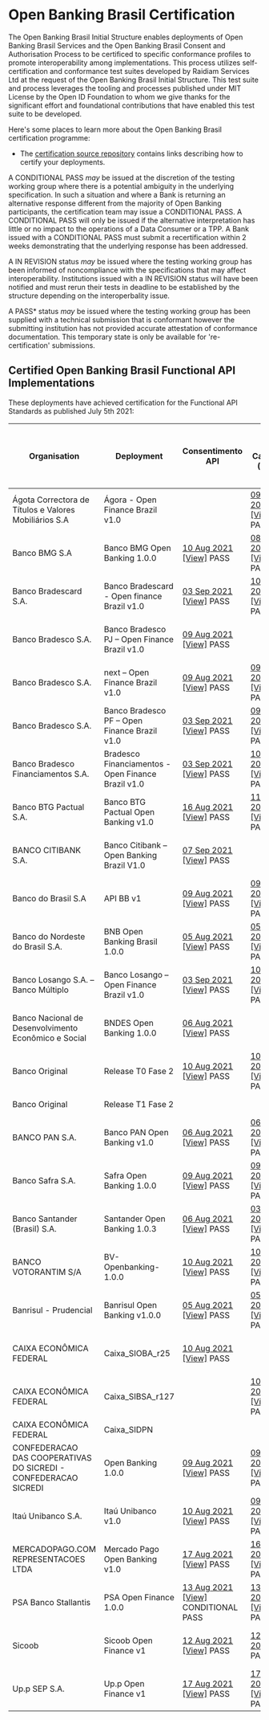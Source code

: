 # Open Banking Brasil Certification

The Open Banking Brasil Initial Structure enables deployments of Open Banking Brasil Services and the Open Banking Brasil Consent and Authorisation Process to be certificed to specific conformance profiles to promote interoperability among implementations. This process utilizes self-certification and conformance test suites developed by Raidiam Services Ltd at the request of the Open Banking Brasil Initial Structure. This test suite and process leverages the tooling and processes published under MIT License by the Open ID Foundation to whom we give thanks for the significant effort and foundational contributions that have enabled this test suite to be developed.

Here's some places to learn more about the Open Banking Brasil certification programme:

* The [certification source repository](https://gitlab.com/obb1/certification) contains links describing how to certify your deployments.

A CONDITIONAL PASS *may* be issued at the discretion of the testing working group where there is a potential ambiguity in the underlying specification. In such a situation and where a Bank is returning an alternative response different from the majority of Open Banking participants, the certification team may issue a CONDITIONAL PASS. A CONDITIONAL PASS will only be issued if the alternative interpretation has little or no impact to the operations of a Data Consumer or a TPP. A Bank issued with a CONDITIONAL PASS must submit a recertification within 2 weeks demonstrating that the underlying response has been addressed.

A IN REVISION status *may* be issued where the testing working group has been informed of noncompliance with the specifications that may affect interoperability. Institutions issued with a IN REVISION status will have been notified and must rerun their tests in deadline to be established by the structure depending on the interoperbality issue.

A PASS\* status *may* be issued where the testing working group has been supplied with a technical submission that is conformant however the submitting institution has not provided accurate attestation of conformance documentation. This temporary state is only be available for 're-certification' submissions.

## Certified Open Banking Brasil Functional API Implementations

These deployments have achieved certification for the Functional API Standards as published July 5th 2021:

|                                Organisation                                |                         Deployment                          |                                                                                                                                                                        Consentimento API                                                                                                                                                                         |                                                                                                                                                                            Dados Cadastrais (PF) API                                                                                                                                                                            |                                                                                                                                                                            Dados Cadastrais (PJ) API                                                                                                                                                                             |                                                                                                                                                                         Resources API                                                                                                                                                                         |                                                                                                                                                                 Contas API                                                                                                                                                                  | Cartão de Crédito API |                                                                                                                                                          Operações de Crédito - Empréstimos API                                                                                                                                                          |                                                                                                                                                            Operações de Crédito - Financiamentos API                                                                                                                                                             | Operações de Crédito - Adiantamento a Depositantes API | Operações de Crédito - Direitos Creditórios Descontados API |
|-----------------------------------------------------------------|----------------------------------------------------|--------------------------------------------------------------------------------------------------------------------------------------------------------------------------------------------------------------------------------------------------------------------------------------------------------------------------------------------------|---------------------------------------------------------------------------------------------------------------------------------------------------------------------------------------------------------------------------------------------------------------------------------------------------------------------------------------------------------|----------------------------------------------------------------------------------------------------------------------------------------------------------------------------------------------------------------------------------------------------------------------------------------------------------------------------------------------------------|---------------------------------------------------------------------------------------------------------------------------------------------------------------------------------------------------------------------------------------------------------------------------------------------------------------------------------------------------|------------------------------------------------------------------------------------------------------------------------------------------------------------------------------------------------------------------------------------------------------------------------------------------------------------------------------------|---|---------------------------------------------------------------------------------------------------------------------------------------------------------------------------------------------------------------------------------------------------------------------------------------------------------------------|--------------------------------------------------------------------------------------------------------------------------------------------------------------------------------------------------------------------------------------------------------------------------------------------------------------------------|----|----|
| Ágota Correctora de Títulos e Valores Mobiliários S.A           | Ágora - Open Finance Brazil v1.0                   |                                                                                                                                                                                                                                                                                                                                                  | [09 Aug 2021](https://openbanking-brasil.github.io/conformances/submissions/functional/personal/1.03/Agora_CTVM-Agora-API-PERSONAL-CUSTOMER-10-Aug-2021.zip) [[View]](  https://web.conformance.directory.openbankingbrasil.org.br/plan-detail.html?public=true&plan=lrZcwyqwO4usp)   PASS                                                              | [09 Aug 2021](https://openbanking-brasil.github.io/conformance/submissions/functional/business/1.0.3/Agora_CTVM-Agora-API-BUSINESS-CUSTOMER-10-Aug-2021.zip) [[View]](https://web.conformance.directory.openbankingbrasil.org.br/plan-detail.html?public=true&plan=JpAIDnWZQMvSF) PASS                                                                   |                                                                                                                                                                                                                                                                                                                                                   |                                                                                                                                                                                                                                                                                                                                    |   |                                                                                                                                                                                                                                                                                                                     |                                                                                                                                                                                                                                                                                                                          |    |    |
| Banco BMG S.A                                                   | Banco BMG Open Banking 1.0.0                       | [10 Aug 2021](https://openbanking-brasil.github.io/conformance/submissions/functional/consents/1.0.3/Banco_BMG_S.zip) [[View]](https://web.conformance.directory.openbankingbrasil.org.br/plan-detail.html?public=true&plan=NXbyr6m5BR7PP) PASS                                                                                                  | [08 Aug 2021](https://openbanking-brasil.github.io/conformance/submissions/functional/personal/1.0.3/Banco_BMG_S.A-Banco_BMG_Open_Banking-API-PERSONALREGISTRATION-02-Aug-2021.zip) [[View]](https://web.conformance.directory.openbankingbrasil.org.br/plan-detail.html?public=true&plan=O83Zzs8UfivxX) PASS                                           | [08 Aug 2021](https://openbanking-brasil.github.io/conformance/submissions/functional/business/1.0.3/Banco_BMG_S.A-Banco_BMG_Open_Banking-API-BUSINESSREGISTRATION-02-Aug-2021.zip) [[View]](https://web.conformance.directory.openbankingbrasil.org.br/plan-detail.html?public=true&plan=x78pHxaugxU9a) PASS                                            | [05 Aug 2021](https://openbanking-brasil.github.io/conformance/submissions/functional/resources/1.0.2/Banco_BMG_S.A-Banco_BMG_Open_Banking-API-RESOURCES-02-Aug-2021.zip) [[View]]( https://web.conformance.directory.openbankingbrasil.org.br/plan-detail.html?public=true&plan=tPRnt3L4Mo417) PASS                                              | [06 Sep 2021](https://openbanking-brasil.github.io/conformance/submissions/functional/accounts/1.0.3/Banco_BMG_S.A-Banco_BMG_Open_Banking-API-ACCOUNTS-06-Sep-2021.zip) [[View]](https://web.conformance.directory.openbankingbrasil.org.br/plan-detail.html?public=true&plan=EX4cmidwfEUxP) PASS                                  |   | [17 Sep 2021](https://openbanking-brasil.github.io/conformance/submissions/functional/loans/1.0.4/Banco_BMG_S-17-SEP-2021.zip) [[View]](https://web.conformance.directory.openbankingbrasil.org.br/plan-detail.html?public=true&plan=ktHpLmgC87J3Y)                                                                 |                                                                                                                                                                                                                                                                                                                          |    |    |
| Banco Bradescard S.A.                                           | Banco Bradescard - Open finance Brazil v1.0        | [03 Sep 2021](https://openbanking-brasil.github.io/conformance/submissions/functional/consents/1.0.3/CONSENTS.zip) [[View]](https://web.conformance.directory.openbankingbrasil.org.br/plan-detail.html?public=true&plan=Rpjhj9u8BqZRQ) PASS                                                                                                     | [10 Aug 2021](https://openbanking-brasil.github.io/conformance/submissions/functional/personal/1.0.3/PERSONAL_CUSTOMER.zip) [[View]](https://web.conformance.directory.openbankingbrasil.org.br/plan-detail.html?public=true&plan=UrWgPIRZcHMKS) PASS                                                                                                   |                                                                                                                                                                                                                                                                                                                                                          | [13 Aug 2021](https://openbanking-brasil.github.io/conformance/submissions/functional/resources/1.0.2/RESOURCES-BANCO-BRADESCARD.zip) [[View]](https://web.conformance.directory.openbankingbrasil.org.br/log-detail.html?log=ZzstYIV2LRpBoAe&public=true) PASS                                                                                   |                                                                                                                                                                                                                                                                                                                                    |   |                                                                                                                                                                                                                                                                                                                     |                                                                                                                                                                                                                                                                                                                          |    |    |
| Banco Bradesco S.A.                                             | Banco Bradesco PJ – Open Finance Brazil v1.0       | [09 Aug 2021](https://openbanking-brasil.github.io/conformance/submissions/functional/consents/1.0.3/Bradesco-BradescoPJ-API-CONSENTS-8-Aug-2021.zip) [[View]]( https://web.conformance.directory.openbankingbrasil.org.br/plan-detail.html?public=true&plan=kkHNvygsKPjqS) PASS                                                                 |                                                                                                                                                                                                                                                                                                                                                         | [09 Aug 2021](https://openbanking-brasil.github.io/conformance/submissions/functional/business/1.0.3/Bradesco-BradescoPJ-API-BUSINESS-CUSTOMER-8-Aug-2021.zip) [[View]]( https://web.conformance.directory.openbankingbrasil.org.br/plan-detail.html?public=true&plan=0sj65myWy68Pp) PASS                                                                | [09 Aug 2021](https://openbanking-brasil.github.io/conformance/submissions/functional/resources/1.0.2/Bradesco-BradescoPJ-API-RESOURCES-8-Aug-2021.zip) [[View]]( https://web.conformance.directory.openbankingbrasil.org.br/plan-detail.html?public=true&plan=CGpo3wiWzlAbO) PASS                                                                | [03 Sep 2021](https://openbanking-brasil.github.io/conformance/submissions/functional/accounts/1.0.3/Bradesco-BradescoPJ-API-ACCOUNTS-3-Set-2021.zip) [[View]](https://web.conformance.directory.openbankingbrasil.org.br/plan-detail.html?public=true&plan=fKzf0Gzi1iAUr) PASS                                                    |   |                                                                                                                                                                                                                                                                                                                     |                                                                                                                                                                                                                                                                                                                          |    |    |
| Banco Bradesco S.A.                                             | next – Open Finance Brazil v1.0                    | [09 Aug 2021](https://openbanking-brasil.github.io/conformance/submissions/functional/consents/1.0.3/Bradesco-Next-API-CONSENTS-8-Aug-2021.zip) [[View]]( https://web.conformance.directory.openbankingbrasil.org.br/plan-detail.html?public=true&plan=HPYvP26yLxaBp) PASS                                                                       | [09 Aug 2021](https://openbanking-brasil.github.io/conformance/submissions/functional/personal/1.0.3/Bradesco-Next-API-PERSONAL-CUSTOMER-8-Aug-2021.zip) [[View]]( https://web.conformance.directory.openbankingbrasil.org.br/plan-detail.html?public=true&plan=Sf3Z4vlNQGmYP) PASS                                                                     |                                                                                                                                                                                                                                                                                                                                                          | [09 Aug 2021](https://openbanking-brasil.github.io/conformance/submissions/functional/resources/1.0.2/Bradesco-Next-API-RESOURCES-8-Aug-202.zip) [[View]]( https://web.conformance.directory.openbankingbrasil.org.br/plan-detail.html?public=true&plan=h2aYvxocg3RQY) PASS                                                                       | [03 Sep 2021](https://openbanking-brasil.github.io/conformance/submissions/functional/accounts/1.0.3/Bradesco-Next-API-ACCOUNTS-3-Set-2021.zip) [[View]](https://web.conformance.directory.openbankingbrasil.org.br/plan-detail.html?public=true&plan=y2mQtSGbSjQZl) PASS                                                          |   |                                                                                                                                                                                                                                                                                                                     |                                                                                                                                                                                                                                                                                                                          |    |    |
| Banco Bradesco S.A.                                             | Banco Bradesco PF – Open Finance Brazil v1.0       | [03 Sep 2021](https://openbanking-brasil.github.io/conformance/submissions/functional/consents/1.0.3/Bradesco-BradescoPF-API-CONSENTS-8-Set-2021.zip) [[View]](https://web.conformance.directory.openbankingbrasil.org.br/plan-detail.html?public=true&plan=Eab12Wx22fo06)   PASS                                                                | [09 Aug 2021](https://openbanking-brasil.github.io/conformance/submissions/functional/personal/1.0.3/Bradesco-BradescoPF-API-PERSONAL_CUSTOMERS_DATA-2-Ago-2021.zip) [[View]]( https://web.conformance.directory.openbankingbrasil.org.br/plan-detail.html?public=true&plan=ifPLmqfOVXCQM) PASS                                                         |                                                                                                                                                                                                                                                                                                                                                          | [09 Aug 2021](https://openbanking-brasil.github.io/conformance/submissions/functional/resources/1.0.2/Bradesco-BradescoPF-API-RESOURCES-6-Ago-2021.zip) [[View]]( https://web.conformance.directory.openbankingbrasil.org.br/plan-detail.html?public=true&plan=KmCk30R7jQNYv) PASS                                                                | [03 Sep 2021](https://openbanking-brasil.github.io/conformance/submissions/functional/accounts/1.0.3/Bradesco-BradescoPF-API-ACCOUNTS-3-Set-2021.zip) [[View]](https://web.conformance.directory.openbankingbrasil.org.br/plan-detail.html?public=true&plan=bEgUTiMiB84zK) PASS                                                    |   |                                                                                                                                                                                                                                                                                                                     |                                                                                                                                                                                                                                                                                                                          |    |    |
| Banco Bradesco Financiamentos S.A.                              | Bradesco Financiamentos - Open Finance Brazil v1.0 | [03 Sep 2021](https://openbanking-brasil.github.io/conformance/submissions/consents/1.0.3/Bradesco_Financiamentos-BBF-API-CONSENTS-8-Set-2021.zip) [[View]](https://web.conformance.directory.openbankingbrasil.org.br/plan-detail.html?public=true&plan=OgIUancrEqlIG)   PASS                                                                   | [10 Aug 2021](https://openbanking-brasil.github.io/conformance/submissions/functional/personal/1.0.3/Bradesco_Financiamentos-BBF-API-PERSONAL-CUSTOMER-10-Aug-2021.zip) [[View]]( https://web.conformance.directory.openbankingbrasil.org.br/plan-detail.html?public=true&plan=bWYAENP42atKK)   PASS                                                    | [09 Aug 2021](https://openbanking-brasil.github.io/conformance/submissions/functional/business/1.0.3/BUSINESS-CUSTOMER.zip) [[View]](https://web.conformance.directory.openbankingbrasil.org.br/plan-detail.html?public=true&plan=2sJH5369BScaI) PASS                                                                                                    | [13 Aug 2021](https://openbanking-brasil.github.io/conformance/submissions/functional/resources/1.0.2/Bradesco_Financiamentos-BBF-API-RESOURCES-13-Aug-2021.zip) [[View]]( https://web.conformance.directory.openbankingbrasil.org.br/plan-detail.html?public=true&plan=miYJpMusNyPGW)   PASS                                                     |                                                                                                                                                                                                                                                                                                                                    |   |                                                                                                                                                                                                                                                                                                                     |                                                                                                                                                                                                                                                                                                                          |    |    |
| Banco BTG Pactual S.A.                                          | Banco BTG Pactual Open Banking v1.0                | [16 Aug 2021](https://opennanking-brasil.github.io/conformance/submissions/functional/consents/1.0.3/BANCO-BTG-PACTUAL-SA-BANCO-BTG-PACTUAL-OPEN-BANKING-CONSENTIMENTO-API-10-Aug-2021.zip) [[View]](https://web.conformance.directory.openbankingbrasil.org.br/plan-detail.html?public=true&plan=vFrYcBDb4P0Dy) PASS                            | [11 Aug 2021](https://openbanking-brasil.github.io/conformance/submissions/functional/personal/1.0.3/BANCO-BTG-PACTUAL-SA-BANCO-BTG-PACTUAL-OPEN-BANKING-DADOS-CADASTRAIS-PF-API-10-Aug-2021.zip) [[View]](https://web.conformance.directory.openbankingbrasil.org.br/log-detail.html?log=zwbfoerBG9pxeXS&public=true) PASS                             | [16 Aug 2021](https://openbanking-brasil.github.io/conformance/submissions/functional/business/1.0.3/BANCO_BTG_PACTUAL_SA_BANCO_BTG_PACTUAL_OPEN_BANKING_DADOS_CADASTRAIS_PJ_API_10_Aug_2021.zip) [[View]](https://web.conformance.directory.openbankingbrasil.org.br/plan-detail.html?public=true&plan=4TZ68fxCPdBI1) PASS                              | [10 Aug 2021](https://openbanking-brasil.github.io/conformance/submissions/functional/resources/1.0.2/BANCO-BTG-PACTUAL-SA-BANCO-BTG-PACTUAL-OPEN-BANKING-RESOURCES-API-10-Aug-2021.zip) [[View]](https://web.conformance.directory.openbankingbrasil.org.br/plan-detail.html?public=true&plan=tccKLNDFLxwIr) PASS                                | [10 Sep 2021](https://openbanking-brasil.github.io/conformance/submissions/functional/accounts/1.0.3/BANCO-BTG-PACTUAL-SA-BANCO-BTG-PACTUAL-OPEN-BANKING-ACCOUNTS-API-9-Sep-2021.zip) [[View]](https://web.conformance.directory.openbankingbrasil.org.br/plan-detail.html?public=true&plan=7V7f6EvCUFxNA)   CONDITIONAL PASS      |   |                                                                                                                                                                                                                                                                                                                     |                                                                                                                                                                                                                                                                                                                          |    |    |
| BANCO CITIBANK S.A.                                             | Banco Citibank – Open Banking Brazil V1.0          | [07 Sep 2021](https://openbanking-brasil.github.io/conformance/submissions/functional/1.0.3/Citibank-API-Consents-Test-Plan-03-09-21.zip) [[View]](https://web.conformance.directory.openbankingbrasil.org.br/plan-detail.html?public=true&plan=P2t3V8Q3UbH1s)   PASS                                                                            |                                                                                                                                                                                                                                                                                                                                                         | [03 Sep 2021](https://openbanking-brasil.github.io/conformance/submissions/functional/business/1.0.3/Citibank-API-Business-Customers-Test-Plan-03-09-21.zip) [[View]]( https://web.conformance.directory.openbankingbrasil.org.br/plan-detail.html?public=true&plan=LNs7C7drS89CD)   PASS                                                                | [03 Sep 2021](https://openbanking-brasil.github.io/conformance/submissions/functional/resources/1.0.2/Citibank-API-Resources-Test-Plan-03-09-21.zip) [[View]](https://https://web.conformance.directory.openbankingbrasil.org.br/plan-detail.html?public=true&plan=vIfVI3Hkk1Sbb)   PASS                                                          | [07 Sep 2021](https://openbanking-brasil.github.io/conformance/submissions/functional/accounts/1.0.3/Citibank-API-Accounts-Test-Plan-03-09-21.zip) [[View]](https://web.conformance.directory.openbankingbrasil.org.br/plan-detail.html?public=true&plan=fkWXiLsdeqfuW)   IN REVIEW                                                |   |                                                                                                                                                                                                                                                                                                                     |                                                                                                                                                                                                                                                                                                                          |    |    |
| Banco do Brasil S.A                                             | API BB v1                                          | [09 Aug 2021](https://openbanking-brasil.github.io/conformance/submissions/functional/consents/1.0.3/Consents_api_test-mtls-by_value-openbanking_brazil-plain_response-NoLmpfqv50xnd-06-Aug-2021.zip) [[View]]( https://web.conformance.directory.openbankingbrasil.org.br/plan-detail.html?public=true&plan=NoLmpfqv50xnd)   PASS               | [09 Aug 2021](https://openbanking-brasil.github.io/conformance/submissions/functional/personal/1.0.3/Personal_Customer_Data_api_test-mtls-by_value-openbanking_brazil-plain_response-TS4v0Hs141sic-06-Aug-2021.zip) [[View]]( https://web.conformance.directory.openbankingbrasil.org.br/plan-detail.html?public=true&plan=TS4v0Hs141sic)   PASS        | [09 Aug 2021](https://openbanking-brasil.github.io/conformance/submissions/functional/business/1.0.3/Business_Customer_Data_api_test-mtls-by_value-openbanking_brazil-plain_response-Enxo65bCm1Y61-06-Aug-2021.zip) [[View]]( https://web.conformance.directory.openbankingbrasil.org.br/plan-detail.html?public=true&plan=Enxo65bCm1Y61)   PASS         | [09 Aug 2021](https://openbanking-brasil.github.io/conformance/submissions/functional/resources/1.0.2/Resources_api_test-mtls-by_value-openbanking_brazil-plain_response-EDnADtuNT9m2M-06-Aug-2021.zip) [[View]]( https://web.conformance.directory.openbankingbrasil.org.br/plan-detail.html?public=true&plan=EDnADtuNT9m2M)   PASS              | [06 Sep 2021](https://openbanking-brasil.github.io/conformance/submissions/functional/accounts/1.0.3/Account_api_test-mtls-by_value-plain_response-XWlWaIGCr2QtJ-06-Sep-2021.zip) [[View]](https://web.conformance.directory.openbankingbrasil.org.br/plan-detail.html?public=true&plan=XWlWaIGCr2QtJ) PASS                        |   |                                                                                                                                                                                                                                                                                                                     |                                                                                                                                                                                                                                                                                                                          |    |    |
| Banco do Nordeste do Brasil S.A.                                | BNB Open Banking Brasil 1.0.0                      | [05 Aug 2021](https://openbanking-brasil.github.io/conformance/submissions/functional/consents/1.0.3/Consents_api_test-mtls-by_value-openbanking_brazil-plain_response-NjYRALvgjtvOB-12-Aug-2021.zip) [[View]](https://web.conformance.directory.openbankingbrasil.org.br/plan-detail.html?public=true&plan=NjYRALvgjtvOB) PASS                  | [05 Aug 2021](https://openbankinig-brasil.github.io/conformance/submissions/functional/personal/1.0.3/Personal_Customer_Data_api_test-mtls-by_value-openbanking_brazil-plain_response-faJyVkFW0hdYK-12-Aug-2021.zip) [[View]](https://web.conformance.directory.openbankingbrasil.org.br/plan-detail.html?public=true&plan=faJyVkFW0hdYK) PASS          | [05 Aug 2021](https://openbanking-brasil.github.io/conformance/submissions/functional/business/1.0.3/Business_Customer_Data_api_test-mtls-by_value-openbanking_brazil-plain_response-wdjAvj0YCDVUS-12-Aug-2021.zip) [[View]](https://web.conformance.directory.openbankingbrasil.org.br/plan-detail.html?public=true&plan=wdjAvj0YCDVUS) PASS            | [05 Aug 2021](https://openbanking-brasil.github.io/conformance/submissions/functional/resources/1.0.2/Resources_api_test-mtls-by_value-openbanking_brazil-plain_response-HZRkvg2ZUsHgE-12-Aug-2021.zip) [[View]](https://web.conformance.directory.openbankingbrasil.org.br/plan-detail.html?public=true&plan=HZRkvg2ZUsHgE) PASS                 | [06 Sep 2021](https://openbanking-brasil.github.io/conformance/submissions/functional/accounts/1.0.3/Account_api_test-mtls-by_value-plain_response-JTBBI3qWr7imX-08-Sep-2021-zip) [[View]](https://web.conformance.directory.openbankingbrasil.org.br/plan-detail.html?public=true&plan=JTBBI3qWr7imX)   PASS                      |   |                                                                                                                                                                                                                                                                                                                     |                                                                                                                                                                                                                                                                                                                          |    |    |
| Banco Losango S.A. – Banco Múltiplo                             | Banco Losango – Open Finance Brazil v1.0           | [03 Sep 2021](https://openbanking-brasil.github.io/conformance/submissions/functional/consents/1.0.3/Banco_Losango-Losango-API-CONSENTS-8-Set-2021.zip) [[View]](https://web.conformance.directory.openbankingbrasil.org.br/plan-detail.html?public=true&plan=BoMqnx9eTpKHH)   PASS                                                              | [10 Aug 2021](https://openbanking-brasil.github.io/conformance/submissions/functional/personal/1.0.3/Banco_Losango-Losango-API-PERSONAL-CUSTOMER-10-Aug-2021.zip) [[View]](https://web.conformance.directory.openbankingbrasil.org.br/plan-detail.html?public=true&plan=cK3TAyiSNChQm)   PASS                                                           |                                                                                                                                                                                                                                                                                                                                                          | [13 Aug 2021](https://openbanking-brasil.github.io/conformance/submissions/functional/resources/1.0.2/Losango-Resources_api_test-mtls-by_value-openbanking_brazil-plain_response-1q7rwD43vABhx-13-Aug-20212.zip) [[View]](https://web.conformance.directory.openbankingbrasil.org.br/plan-detail.html?public=true&plan=1q7rwD43vABhx) PASS        |                                                                                                                                                                                                                                                                                                                                    |   |                                                                                                                                                                                                                                                                                                                     |                                                                                                                                                                                                                                                                                                                          |    |    |
| Banco Nacional de Desenvolvimento Econômico e Social            | BNDES Open Banking 1.0.0                           | [06 Aug 2021](https://openbanking-brasil.github.io/conformance/submissions/functional/consents/1.0.3/BNDES-BNDES_Open_Banking-API-CONSENTS-06-Aug-2021.zip) [[View]]( https://web.conformance.directory.openbankingbrasil.org.br/plan-detail.html?public=true&plan=ZqILlLyhEZ1Ms)   PASS                                                         |                                                                                                                                                                                                                                                                                                                                                         | [10 Aug 2021](https://openbanking-brasil.github.io/conformance/submissions/functional/business/1.0.3/BNDES-BNDES_Open_Banking-API-BUSINESS-10-Aug-2021.zip) [[View]]( https://web.conformance.directory.openbankingbrasil.org.br/plan-detail.html?public=true&plan=2CQ4xvBwRu0HZ)   PASS                                                                 | [06 Aug 2021](https://openbanking-brasil.github.io/conformance/submissions/functional/resources/1.0.2/BNDES-BNDES_Open_Banking-API-RESOURCES-06-Aug-2021.zip) [[View]]( https://web.conformance.directory.openbankingbrasil.org.br/plan-detail.html?public=true&plan=9q3DgUNH12FEB)   PASS                                                        |                                                                                                                                                                                                                                                                                                                                    |   |                                                                                                                                                                                                                                                                                                                     |                                                                                                                                                                                                                                                                                                                          |    |    |
| Banco Original                                                  | Release T0 Fase 2                                  | [10 Aug 2021](https://openbanking-brasil.github.io/conformance/submissions/functional/consents/1.0.3/API_Consents.zip) [[View]]( https://web.conformance.directory.openbankingbrasil.org.br/plan-detail.html?public=true&plan=bC8uMhwpSMJ1w)   PASS                                                                                              | [10 Aug 2021](https://openbanking-brasil.github.io/conformance/submissions/functional/personal/1.0.3/API_Personal_Customers.zip) [[View]]( https://web.conformance.directory.openbankingbrasil.org.br/plan-detail.html?public=true&plan=ZverQWIG8qEGc)   PASS                                                                                           | [10 Aug 2021](https://openbanking-brasil.github.io/conformance/submissions/functional/business/1.0.3/API_Business_Customers.zip) [[View]]( https://web.conformance.directory.openbankingbrasil.org.br/plan-detail.html?public=true&plan=ZTjs2VJ1UE6tf)   PASS                                                                                            | [10 Aug 2021](https://openbanking-brasil.github.io/conformance/submissions/functional/resources/1.0.2/API_Resources.zip) [[View]]( https://web.conformance.directory.openbankingbrasil.org.br/plan-detail.html?public=true&plan=XrtirERrfVPU6)   PASS                                                                                             |                                                                                                                                                                                                                                                                                                                                    |   |                                                                                                                                                                                                                                                                                                                     |                                                                                                                                                                                                                                                                                                                          |    |    |
| Banco Original                                                  | Release T1 Fase 2                                  |                                                                                                                                                                                                                                                                                                                                                  |                                                                                                                                                                                                                                                                                                                                                         |                                                                                                                                                                                                                                                                                                                                                          |                                                                                                                                                                                                                                                                                                                                                   | [15 Sep 2021](https://openbanking-brasil.github.io/conformance/submissions/functional/accounts/1.0.3/Account_api_test-mtls-by_value-plain_response-q4iFISgVGtQwa-15-Sep-2021.zip) [[View]](https://web.conformance.directory.openbankingbrasil.org.br/plan-detail.html?public=true&plan=q4iFISgVGtQwa) PASS                        |   |                                                                                                                                                                                                                                                                                                                     |                                                                                                                                                                                                                                                                                                                          |    |    |
| BANCO PAN S.A.                                                  | Banco PAN Open Banking v1.0                        | [06 Aug 2021](https://openbanking-brasil.github.io/conformance/submissions/functional/consents/1.0.3/BancoPANSA-Banco_PAN_Open_Banking-API-CONSENTS-04-Aug-2021.zip) [[View]]( https://web.conformance.directory.openbankingbrasil.org.br/plan-detail.html?public=true&plan=Xany4Im0c5NO5)   PASS                                                | [06 Aug 2021](https://openbanking-brasil.github.io/conformance/submissions/functional/personal/1.0.3/BancoPANSA-Banco_PAN_Open_Banking-API-PERSONAL-CUSTOMER-DATA-04-Aug-2021.zip) [[View]]( https://web.conformance.directory.openbankingbrasil.org.br/plan-detail.html?public=true&plan=U3K3UHtVrM9C0)   PASS                                         |                                                                                                                                                                                                                                                                                                                                                          | [06 Aug 2021](https://openbanking-brasil.github.io/conformance/submissions/functional/resources/1.0.2/BancoPANSA-Banco_PAN_Open_Banking-API-RESOURCES-04-Aug-2021.zip)   [[View]]( https://web.conformance.directory.openbankingbrasil.org.br/plan-detail.html?public=true&plan=ib6EWWdY6IOFG)    PASS                                            | [14 Sep 2021](https://openabnking-brasil.github.io/conformance/submissions/functional/accounts/1.0.3/Account_api_test-private_key_jwt-pushed-plain_response-gHPnna1LM64sC-14-Sep-2021.zip) [[View]](https://web.conformance.directory.openbankingbrasil.org.br/plan-detail.html?public=true&plan=gHPnna1LM64sC)   CONDITIONAL PASS |   |                                                                                                                                                                                                                                                                                                                     |                                                                                                                                                                                                                                                                                                                          |    |    |
| Banco Safra S.A.                                                | Safra Open Banking 1.0.0                           | [09 Aug 2021](https://openbanking-brasil.github.io/conformance/submissions/functional/consents/1.0.3/Banco_Safra_SA-Safra_Open_Banking-API-CONSENTS-private_key_jwt-08-Aug-2021.zip) [[View]]( https://web.conformance.directory.openbankingbrasil.org.br/plan-detail.html?public=true&plan=XOTKyJgQamFya) PASS                                  | [09 Aug 2021](https://openbanking-brasil.github.io/conformance/submissions/functional/personal/1.0.3/Banco_Safra_SA-Safra_Open_Banking-API-CUSTOMERS-PERSONAL-private_key_jwt-08-Aug-2021.zip) [[View]]( https://web.conformance.directory.openbankingbrasil.org.br/plan-detail.html?public=true&plan=DGFmCpzYGWe0H) PASS                               | [09 Aug 2021](https://openbanking-brasil.github.io/conformance/submissions/functional/business/1.0.3/Banco_Safra_SA-Safra_Open_Banking-API-CUSTOMERS-BUSINESS-private_key_jwt-08-Aug-2021.zip) [[View]]( https://web.conformance.directory.openbankingbrasil.org.br/plan-detail.html?public=true&plan=0iVkW7cdXOmWL) PASS                                | [09 Aug 2021](https://openbanking-brasil.github.io/conformance/submissions/functional/resources/1.0.2/Banco_Safra_SA-Safra_Open_Banking-API-RESOURCES-private_key_jwt-08-Aug-2021.zip) [[View]]( https://web.conformance.directory.openbankingbrasil.org.br/plan-detail.html?public=true&plan=NmTGv4NPg3LdV) PASS                                 | [10 Sep 2021](https://openbanking-brasil.github.io/conformance/submissions/functional/accounts/1.0.3/Banco_Safra_SA-Safra_Open_Banking-API-ACCOUNTS-private_key_jwt-10-Sep-2021.zip) [[View]](https://web.conformance.directory.openbankingbrasil.org.br/plan-detail.html?public=true&plan=UOfEV93jkr5Pc)   CONDITIONAL PASS       |   |                                                                                                                                                                                                                                                                                                                     |                                                                                                                                                                                                                                                                                                                          |    |    |
| Banco Santander (Brasil) S.A.                                   | Santander Open Banking 1.0.3                       | [06 Aug 2021](https://openbanking-brasil.github.io/conformance/submissions/functional/consents/1.0.3/BCO_SANTANDER_do_Brasil_S.A-API-CONSENTS-03-August-2021.zip) [[View]]( https://web.conformance.directory.openbankingbrasil.org.br/plan-detail.html?public=true&plan=p32566xjMtbPe) PASS                                                     | [03 Aug 2021](https://openbanking-brasil.github.io/conformance/submissions/functional/personal/1.0.3/BCO_SANTANDER_do_Brasil_S.A_API_PERSONAL_CUSTOMER_03_August_2021.zip) [[View]](https://web.conformance.directory.openbankingbrasil.org.br/plan-detail.html?public=true&plan=SJA4yyJ57ZmEO) PASS                                                    | [06 Aug 2021](https://openbanking-brasil.github.io/conformance/submissions/functional/business/1.0.3/BCO_SANTANDER_do_Brasil_S.A-API-BUSINESS-CUSTOMER-03-August-2021.zip) [[View]]( https://web.conformance.directory.openbankingbrasil.org.br/plan-detail.html?public=true&plan=LzcMDjaNijtGO) PASS                                                    | [06 Aug 2021](https://openbanking-brasil.github.io/conformance/submissions/functional/resources/1.0.2/BCO_SANTANDER_do_Brasil_S.A-API-RESOURCE-03-August-2021.zip) [[View]]( https://web.conformance.directory.openbankingbrasil.org.br/plan-detail.html?public=true&plan=CujqWqnLatvcC) PASS                                                     | [01 Sep 2021](https://openbanking-brasil.github.io/conformance/submissions/functional/accounts/1.0.3/BCO_SANTANDER_do_Brasil_S-3.zip) [[View]](https://web.conformance.directory.openbankingbrasil.org.br/plan-detail.html?public=true&plan=hECJ2wNgiANR3) PASS                                                                    |   |                                                                                                                                                                                                                                                                                                                     |                                                                                                                                                                                                                                                                                                                          |    |    |
| BANCO VOTORANTIM S/A                                            | BV-Openbanking-1.0.0                               | [10 Aug 2021](https://openbanking-brasil.github.io/conformance/submissions/functional/consents/1.0.3/BANCO-VOTORANTIM_BV-Openbanking-API-CONSENT-06-Aug-2021-3.zip) [[View]](https://web.conformance.directory.openbankingbrasil.org.br/plan-detail.html?public=true&plan=3PC2yigtgmFr9) PASS                                                    | [10 Aug 2021](https://openbanking-brasil.github.io/conformance/submissions/functional/personal/1.0.3/BANCO-VOTORANTIM_BV-Openbanking-API-PERSONAL_CUSTOMER-06-Aug-2021.zip) [[View]](https://web.conformance.directory.openbankingbrasil.org.br/plan-detail.html?public=true&plan=RcernFjmX4OLA) PASS                                                   | [06 Aug 2021](https://openbanking-brasil.github.io/conformance/submissions/functional/business/1.0.3/BANCO-VOTORANTIM_BV-Openbanking-API-BUSINESS-CUSTOMER-06-Aug-2021.zip) [[View]](https://web.conformance.directory.openbankingbrasil.org.br/plan-detail.html?public=true&plan=sQqLOLXEVnZbi) PASS                                                    | [10 Aug 2021](https://openbanking-brasil.github.io/conformance/submissions/functional/resources/1.0.2/BANCO-VOTORANTIM_BV-Openbanking-API-RESOURCES-06-Aug-2021-2.zip) [[View]](https://web.conformance.directory.openbankingbrasil.org.br/plan-detail.html?public=true&plan=YzNRUY4x09cCI) PASS                                                  | [13 Sep 2021](https://openbanking-brasil.github.io/conformance/submissions/functional/accounts/1.0.3/BANCO-VOTORANTIM-SA_BV-Openbanking_API-ACCOUNTS-Sep-2021.zip) [[View]](https://web.conformance.directory.openbankingbrasil.org.br/plan-detail.html?public=true&plan=wbsRg5rIvhWf7) PASS                                       |   |                                                                                                                                                                                                                                                                                                                     |                                                                                                                                                                                                                                                                                                                          |    |    |
| Banrisul - Prudencial                                           | Banrisul Open Banking v1.0.0                       | [05 Aug 2021](https://openbanking-brasil.github.io/conformance/submissions/functional/consents/1.0.0/Banrisul-Banrisul_Open_Banking_Brasil-API-CONSENTS-private_key_jwt-06-Ago-2021.zip) [[View]](https://web.conformance.directory.openbankingbrasil.org.br/plan-detail.html?public=true&plan=eUO8EXdy7RvlD) PASS                               | [05 Aug 2021](https://openbanking-brasil.github.io/conformance/submissions/functional/personal/1.0.0/Banrisul-Banrisul_Open_Banking_Brasil-API-PERSONAL-CUSTOMER-DATA-private_key_jwt-06-Ago-2021.zip) [[View]]( https://web.conformance.directory.openbankingbrasil.org.br/plan-detail.html?public=true&plan=TG4dl5Q0hunJB) PASS                       | [05 Aug 2021](https://openbanking-brasil.github.io/conformance/submissions/functional/business/1.0.0/Banrisul-Banrisul_Open_Banking_Brasil-API-BUSINESS-CONSUMER-DATA-private_key_jwt-06-Ago-2021.zip) [[View]]( https://web.conformance.directory.openbankingbrasil.org.br/plan-detail.html?public=true&plan=lXovqOcVmVgCM) PASS                        | [05 Aug 2021](https://openbanking-brasil.github.io/conformance/submissions/functional/resources/1.0.0/Banrisul-Banrisul_Open_Banking_Brasil-API-RESOURCES-private_key_jwt-06-Ago-2021.zip) [[View]]( https://web.conformance.directory.openbankingbrasil.org.br/plan-detail.html?public=true&plan=YubYz783OrBsr) PASS                             | [Aug 31 2021](https://openbanking-brasil.github.io/conformance/submissions/functional/accounts/1.0.3/Banrisul-Banrisul_Open_Banking_Brasil-API-ACCOUNTS-private_key_jwt-31-Ago-2021.zip) [[View]](https://web.conformance.directory.openbankingbrasil.org.br/plan-detail.html?public=true&plan=DuCMCKZVkZ7kH) PASS                 |   |                                                                                                                                                                                                                                                                                                                     | [17 Sep 2021](https://openbanking-brasil.github.io/conformance/submissions/functional/financings/1.0.4/Banrisul-Banrisul_Open_Banking_Brasil-API-FINANCINGS-private_key_jwt-17-Set-2021.zip) [[View]](https://web.conformance.directory.openbankingbrasil.org.br/plan-detail.html?public=true&plan=erIZgoVwDOpOX)   PASS |    |    |
| CAIXA ECONÔMICA FEDERAL                                         | Caixa_SIOBA_r25                                    | [10 Aug 2021](https://openbanking-brasil.github.io/conformance/submissions/functional/consents/1.0.3/CAIXA-SIOBA-API-CONSENT-private_key_jwt-05-Aug-2021.zip) [[View]](https://web.conformance.directory.openbankingbrasil.org.br/plan-detail.html?public=true&plan=XbtEUNfaLLPzF) PASS                                                          |                                                                                                                                                                                                                                                                                                                                                         |                                                                                                                                                                                                                                                                                                                                                          | [10 Aug 2021](https://openbanking-brasil.github.io/conformance/submissions/functional/resources/1.0.2/CAIXA-SIOBA-API-RESOURCE-private_key_jwt-05-Aug-2021.zip) [[View]](https://web.conformance.directory.openbankingbrasil.org.br/plan-detail.html?public=true&plan=FIUMTsyZVwh8h) PASS                                                         |                                                                                                                                                                                                                                                                                                                                    |   |                                                                                                                                                                                                                                                                                                                     |                                                                                                                                                                                                                                                                                                                          |    |    |
| CAIXA ECONÔMICA FEDERAL                                         | Caixa_SIBSA_r127                                   |                                                                                                                                                                                                                                                                                                                                                  | [10 Aug 2021](https://openbanking-brasil.github.io/conformance/submissions/functional/personal/1.0.3/CAIXA-SIBSA-API-PERSONAL-CUSTOMER-DATA-private_key_jwt-05-Aug-2021.zip) [[View]](https://web.conformance.directory.openbankingbrasil.org.br/plan-detail.html?public=true&plan=ZNch4yuJfdzKL) PASS                                                  | [05 Aug 2021](https://openbanking-brasil.github.io/conformance/submissions/functional/business/1.0.3/CAIXA-SIBSA-API-BUSINESS-CUSTOMER-DATA-private_key_jwt-05-Aug-2021.zip) [[View]](https://web.conformance.directory.openbankingbrasil.org.br/plan-detail.html?public=true&plan=wz9JKM4sNjb4q) PASS                                                   |                                                                                                                                                                                                                                                                                                                                                   |                                                                                                                                                                                                                                                                                                                                    |   |                                                                                                                                                                                                                                                                                                                     |                                                                                                                                                                                                                                                                                                                          |    |    |
| CAIXA ECONÔMICA FEDERAL                                         | Caixa_SIDPN                                        |                                                                                                                                                                                                                                                                                                                                                  |                                                                                                                                                                                                                                                                                                                                                         |                                                                                                                                                                                                                                                                                                                                                          |                                                                                                                                                                                                                                                                                                                                                   | [Aug 31 2021](https://openbanking-brasil.github.io/conformance/submissions/functional/accounts/1.0.3/Account_api_test-private_key_jwt-01-Set-2021.zip) [[View]](https://web.conformance.directory.openbankingbrasil.org.br/plan-detail.html?public=true&plan=8JVUNd3LNXvcd) PASS                                                   |   |                                                                                                                                                                                                                                                                                                                     |                                                                                                                                                                                                                                                                                                                          |    |    |
| CONFEDERACAO DAS COOPERATIVAS DO SICREDI - CONFEDERACAO SICREDI | Open Banking 1.0.0                                 | [09 Aug 2021](https://openbanking-brasil.github.io/conformance/submissions/functional/consents/1.0.3/Confederacao_das_Cooperativas_do_Sicredi-Confederacao_Sicredi-Open_Banking_1.0.3_Consents_API-03-Ago-2021.zip) [[View]]( https://web.conformance.directory.openbankingbrasil.org.br/plan-detail.html?public=true&plan=qdPC8YzV6x6n6)   PASS | [09 Aug 2021](https://openbanking-brasil.github.io/conformance/submissions/functional/personal/1.0.3/Confederacao_das_Cooperativas_do_Sicredi-Confederacao_Sicredi-Open_Banking_1.0.3-Customer_Personal_API-03-Ago-2021.zip) [[View]]( https://web.conformance.directory.openbankingbrasil.org.br/plan-detail.html?public=true&plan=ZwU4jBdRW0nhQ) PASS | [09 Aug 2021](https://openbanking-brasil.github.io/conformance/submissions/functional/business/1.0.3/Confederacao_das_Cooperativas_do_Sicredi-Confederacao_Sicredi-Open_Banking_Customer_Business-1.0.3API-03-Ago-2021.zip) [[View]]( https://web.conformance.directory.openbankingbrasil.org.br/plan-detail.html?public=true&plan=QONQnjfmKabGR)   PASS | [06 Aug 2021](https://openbanking-brasil.github.io/conformance/submissions/functional/resources/1.0.2/Confederacao_das_Cooperativas_do_Sicredi-Confederacao_Sicredi-Open_Banking_1.0.2_Resources_API-06-Ago-2021.zip) [[View]](https://web.conformance.directory.openbankingbrasil.org.br/plan-detail.html?public=true&plan=KiESTelNzFxZh)   PASS | [10 Sep 2021](https://openbanking-brasil.github.io/conformance/submissions/functional/accounts/1.0.3/Confederacao_Sicredi-Open_Banking_1.0.3-Accounts-API-09-Set-2021v2.zip) [[View]](https://web.conformance.directory.openbankingbrasil.org.br/plan-detail.html?public=true&plan=bqmqPET33Xpz5)   CONDITIONAL PASS               |   |                                                                                                                                                                                                                                                                                                                     |                                                                                                                                                                                                                                                                                                                          |    |    |
| Itaú Unibanco S.A.                                              | Itaú Unibanco v1.0                                 | [10 Aug 2021](https://openbanking-brasil.github.io/conformance/submissions/functional/consents/1.0.3/Itau_Unibanco_S.zip) [[View]](https://web.conformance.directory.openbankingbrasil.org.br/plan-detail.html?public=true&plan=jtawbqGifGVfI) PASS                                                                                              | [09 Aug 2021](https://openbanking-brasil.github.io/conformance/submissions/functional/personal/1.0.3/Itau_Unibanco_S.A.-Itau-Customer_PF_API-1.0.0_v8-API-CUSTOMER-PERSONAL-private_key_kwt-06-Aug-2021.zip) [[View]](https://web.conformance.directory.openbankingbrasil.org.br/plan-detail.html?public=true&plan=lNuroPei34L81) PASS                  | [09 Aug 2021](https://openbanking-brasil.github.io/conformance/submissions/functional/business/1.0.3/Itau_Unibanco_S.A.-Itau-Customer_PJ_API-1.0.2_v3-API-CUSTOMER-BUSINESS-private_key_kwt-06-Aug-2021.zip) [[View]](https://web.conformance.directory.openbankingbrasil.org.br/plan-detail.html?public=true&plan=P5Gg9kS9RlsK6) PASS                   | [05 Aug 2021](https://openbanking-brasil.github.io/conformance/submissions/functional/resources/1.0.2/Itau_Unibanco_S.A.-Itau-Resources_1.0.2_v6-API-RESOURCES-private_key_kwt-06-Aug-2021.zip) [[View]](  https://web.conformance.directory.openbankingbrasil.org.br/plan-detail.html?public=true&plan=oVfFkKdGzCTOf)   PASS                     | [02 Sep 2021](https://openbanking-brasil.github.io/conformance/submissions/functional/accounts/1.0.3/Itau_Unibanco_S.A._API_Accounts_02-Sep-2021.zip) [[View]](https://web.conformance.directory.openbankingbrasil.org.br/plan-detail.html?public=true&plan=eu1D9MBbDn75s)   PASS                                                  |   | [16 Sep 2021](https://openbanking-brasil.github.io/conformance/submissions/functional/loans/1.0.4/Itau_Unibanco_S.A.-Ita%C3%BA_Unibanco_v1.0-API-LOANS-private_key_jwt-16-Sep-2021.zip) [[View]](https://web.conformance.directory.openbankingbrasil.org.br/plan-detail.html?public=true&plan=oyqJEnayAP5K6)   PASS |                                                                                                                                                                                                                                                                                                                          |    |    |
| MERCADOPAGO.COM REPRESENTACOES LTDA                             | Mercado Pago Open Banking v1.0                     | [17 Aug 2021](https://openbanking-brasil.github.io/conformance/submissions/functional/consents/1.0.3/Consents_api_test-mtls-by_value-openbanking_brazil-plain_response-6CLfjjDXOUjbl-17-Aug-2021.zip) [[View]]( https://web.conformance.directory.openbankingbrasil.org.br/plan-detail.html?public=true&plan=6CLfjjDXOUjbl)   PASS               | [16 Aug 2021](https://openbanking-brasil.github.io/conformance/submissions/functional/personal/1.0.3/Personal_Customer_Data_api_test-mtls-by_value-openbanking_brazil-plain_response-B1dZA5ytDPPXw-16-Aug-2021.zip) [[View]](https://web.conformance.directory.openbankingbrasil.org.br/plan-detail.html?public=true&plan=B1dZA5ytDPPXw)   PASS         | [16 Aug 2021](https://openbanking-brasil.github.io/conformance/submissions/functional/business/1.0.3/Business_Customer_Data_api_test-mtls-by_value-openbanking_brazil-plain_response-w6wXRu7H1AWgg-16-Aug-2021.zip) [[View]](https://web.conformance.directory.openbankingbrasil.org.br/plan-detail.html?public=true&plan=w6wXRu7H1AWgg)   PASS          | [16 Aug 2021](https://openbanking-brasil.github.io/conformance/submissions/functional/resources/1.0.2/Resources_api_test-mtls-by_value-openbanking_brazil-plain_response-6okxrFiOExEaZ-16-Aug-2021.zip) [[View]](https://web.conformance.directory.openbankingbrasil.org.br/plan-detail.html?public=true&plan=6okxrFiOExEaZ)   PASS               | [01 Sep 2021](https://openbanking-brasil.github.io/conformance/submissions/functional/accounts/1.0.3/Account_api_test-mtls-by_value-plain_response-BsKrDhkWG5e4y-01-Sep-2021.zip) [[View]](https://web.conformance.directory.openbankingbrasil.org.br/plan-detail.html?public=true&plan=BsKrDhkWG5e4y) PASS                        |   |                                                                                                                                                                                                                                                                                                                     |                                                                                                                                                                                                                                                                                                                          |    |    |
| PSA Banco Stallantis                                            | PSA Open Finance 1.0.0                             | [13 Aug 2021](https://openbanking-brasil.github.io/conformance/submissions/functional/1.0.3/Consents_api_test-private_key_jwt-pushed-openbanking_brazil-plain_response-GkR9oGjS7UCXD-13-Aug-2021-2.zip) [[View]](https://web.conformance.directory.openbankingbrasil.org.br/plan-detail.html?public=true&plan=GkR9oGjS7UCXD) CONDITIONAL PASS    | [13 Aug 2021](https://openbanking-brasil.github.io/conformance/submissions/functional/personal/1.0.3/Personal_Customer_Data_api_test-private_key_jwt-pushed-openbanking_brazil-plain_response-FNAVEObPucveD-13-Aug-2021.zip) [[View]](https://web.conformance.directory.openbankingbrasil.org.br/plan-detail.html?public=true&plan=FNAVEObPucveD) PASS  | [13 Aug 2021](https://openbanking-brasil.github.io/conformance/submissions/functional/business/1.0.3/Business_Customer_Data_api_test-private_key_jwt-pushed-openbanking_brazil-plain_response-vB7TnMuaNB1N4-13-Aug-2021-2.zip) [[View]](https://web.conformance.directory.openbankingbrasil.org.br/plan-detail.html?public=true&plan=vB7TnMuaNB1N4) PASS | [13 Aug 2021](https://openbanking-brasil.github.io/conformance/submissions/functional/resources/1.0.2/Resources_api_test-private_key_jwt-pushed-openbanking_brazil-plain_response-s0RaeTawXca5q-13-Aug-2021.zip) [[View]](https://web.conformance.directory.openbankingbrasil.org.br/plan-detail.html?public=true&plan=s0RaeTawXca5q) PASS        |                                                                                                                                                                                                                                                                                                                                    |   |                                                                                                                                                                                                                                                                                                                     |                                                                                                                                                                                                                                                                                                                          |    |    |
| Sicoob                                                          | Sicoob Open Finance v1                             | [12 Aug 2021](https://openbanking-brasil.github.io/conformance/submissions/functional/1.0.3/Sicoob-Sicoob_Open_Finance-API-Consent-12-Aug-2021.zip) [[View]]( https://web.conformance.directory.openbankingbrasil.org.br/plan-detail.html?public=true&plan=2MVNR9dRBmlMl)   PASS                                                                 | [12 Aug 2021](https://openbanking-brasil.github.io/conformance/submissions/functional/personal/1.0.3/Sicoob-Sicoob_Open_Finance-API-Personal-Costumers-12-Aug-2021.zip)[[View]](https://web.conformance.directory.openbankingbrasil.org.br/plan-detail.html?public=true&plan=GQHJ5eAtIW7gW) PASS                                                        | [12 Aug 2021](https://openbanking-brasil.github.io/conformance/submissions/functional/business/1.0.3/Sicoob-Sicoob_Open_Finance-API-Business-Costumers-12-Aug-2021.zip) [[View]]( https://web.conformance.directory.openbankingbrasil.org.br/plan-detail.html?public=true&plan=nbQx0lRixjIGL)   PASS                                                     | [12 Aug 2021](https://openbanking-brasil.github.io/conformance/submissions/functional/resourcess/1.0.2/Sicoob-Sicoob_Open_Finance-API-Resources-12-Aug-2021.zip) [[View]]( https://web.conformance.directory.openbankingbrasil.org.br/plan-detail.html?public=true&plan=i2icm9lddK5i6)   PASS                                                     | [14 Sep 2021](https://openbanking-brasil.github.io/conformance/submissions/functional/accounts/1.0.3/Sicoob-Accounts-Sept.zip) [[View]](https://web.conformance.directory.openbankingbrasil.org.br/plan-detail.html?public=true&plan=mLWBOh2kE9GpA) PASS                                                                           |   |                                                                                                                                                                                                                                                                                                                     |                                                                                                                                                                                                                                                                                                                          |    |    |
| Up.p SEP S.A.                                                   | Up.p Open Finance v1                               | [17 Aug 2021](https://openbanking-brasil.github.io/conformance/submissions/functional/1.0.3/Upp_SEP_SA-Upp_Open_Finance-API-CONSENTS-17-Aug-2021.zip) [[View]](https://web.conformance.directory.openbankingbrasil.org.br/plan-detail.html?public=true&plan=Z0uWpGRkU0prP)   PASS                                                                | [17 Aug 2021](https://openbanking-brasil.github.io/conformance/submissions/functional/personal/1.0.3/Upp_SEP_SA-Upp_Open_Finance-API-PERSONAL_CUSTOMER_DATA-17-Aug-2021.zip) [[View]](https://web.conformance.directory.openbankingbrasil.org.br/plan-detail.html?public=true&plan=ntxl4ekm0D9AD) PASS                                                  | [12 Aug 2021](https://openbanking-brasil.github.io/conformance/submissions/functional/business/1.0.3/Upp_SEP_SA-Upp_Open_Finance-API-BUSINESS_CUSTOMER_DATA-17-Aug-2021.zip) [[View]](https://web.conformance.directory.openbankingbrasil.org.br/plan-detail.html?public=true&plan=aLpElTyG79dcG)   PASS                                                 | [17 Aug 2021](https://openbanking-brasil.github.io/conformance/submissions/functional/resourcess/1.0.2/Upp_SEP_SA-Upp_Open_Finance-API-RESOURCES-17-Aug-2021.zip) [[View]](https://web.conformance.directory.openbankingbrasil.org.br/plan-detail.html?public=true&plan=eEG6VfyqbFVHG)   PASS                                                     |                                                                                                                                                                                                                                                                                                                                    |   |                                                                                                                                                                                                                                                                                                                     |                                                                                                                                                                                                                                                                                                                          |    |    |
